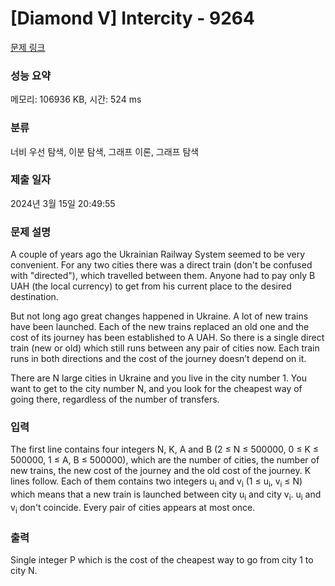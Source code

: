 # [Diamond V] Intercity - 9264 

[문제 링크](https://www.acmicpc.net/problem/9264) 

### 성능 요약

메모리: 106936 KB, 시간: 524 ms

### 분류

너비 우선 탐색, 이분 탐색, 그래프 이론, 그래프 탐색

### 제출 일자

2024년 3월 15일 20:49:55

### 문제 설명

<p>A couple of years ago the Ukrainian Railway System seemed to be very convenient. For any two cities there was a direct train (don't be confused with "directed"), which travelled between them. Anyone had to pay only B UAH (the local currency) to get from his current place to the desired destination. </p>

<p>But not long ago great changes happened in Ukraine. A lot of new trains have been launched. Each of the new trains replaced an old one and the cost of its journey has been established to A UAH. So there is a single direct train (new or old) which still runs between any pair of cities now. Each train runs in both directions and the cost of the journey doesn’t depend on it.</p>

<p>There are N large cities in Ukraine and you live in the city number 1. You want to get to the city number N, and you look for the cheapest way of going there, regardless of the number of transfers.</p>

### 입력 

 <p>The first line contains four integers N, K, A and B (2 ≤ N ≤ 500000, 0 ≤ K ≤ 500000, 1 ≤ A, B ≤ 500000), which are the number of cities, the number of new trains, the new cost of the journey and the old cost of the journey. K lines follow. Each of them contains two integers u<sub>i</sub> and v<sub>i</sub> (1 ≤ u<sub>i</sub>, v<sub>i</sub> ≤ N) which means that a new train is launched between city u<sub>i</sub> and city v<sub>i</sub>. u<sub>i</sub> and v<sub>i</sub> don't coincide. Every pair of cities appears at most once.</p>

### 출력 

 <p>Single integer P which is the cost of the cheapest way to go from city 1 to city N.</p>

